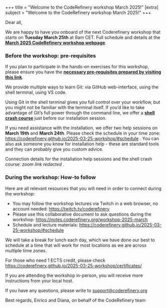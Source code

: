 +++
title = "Welcome to the CodeRefinery workshop March 2025!"
[extra]
subject = "Welcome to the CodeRefinery workshop March 2025!"
+++


Dear all,

We are happy to have you onboard of the next Coderefinery workshop that starts on **Tuesday March 25th** at 9am CET. Full schedule and details at the [**March 2025 CodeRefinery workshop webpage**](https://coderefinery.github.io/2025-03-25-workshop/
). 


### Before the workshop: pre-requisites

If you plan to participate in the hands-on exercises for this workshop, please ensure you have the [**necessary pre-requisites prepared by visiting this link**](https://coderefinery.github.io/installation/).  

We provide multiple ways to learn Git: via GitHub web-interface, using the shell terminal, using VS code.

Using Git in the shell terminal gives you full control over your workflow, but you might not be familiar with the terminal itself. If you’d like to take advantage of Git’s full power through the command line, we offer a [**shell crash course**](https://youtu.be/xbTTDLA3txI) just before our installation session.

If you need assistance with the installation, we offer two help sessions on **March 19th** and **March 24th**. Please check the schedule in your time zone: https://coderefinery.github.io/2025-03-25-workshop/#schedule . You can also ask someone you know for installation help - these are standard tools and they can probably give you custom advice.

Connection details for the installation help sessions and the shell crash course: *zoom link redacted* .


### During the workshop: How-to follow

Here are all relevant resources that you will need in order to connect during the workshop:

* You may follow the workshop lectures via Twitch in a web browser, no account needed: https://twitch.tv/coderefinery 
* Please use this collaborative document to ask questions during the workshop: https://notes.coderefinery.org/workshop-2025-march 
* Schedule and lecture materials: https://coderefinery.github.io/2025-03-25-workshop/#schedule 

We will take a break for lunch each day, which we have done our best to schedule at a time that will work for most locations as we are across multiple time zones.

For those who need 1 ECTS credit, please check https://coderefinery.github.io/2025-03-25-workshop/certificates/ 

If you are attending the workshop in-person, you will receive more instructions from your local host.

If you have any questions, please write to support@coderefinery.org 

Best regards,
Enrico and Diana, on behalf of the CodeRefinery team
